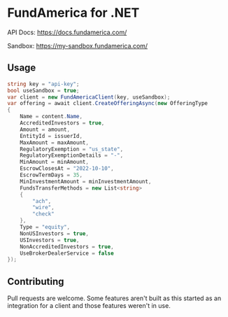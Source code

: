 # FundAmerica for .NET

API Docs: https://docs.fundamerica.com/

Sandbox: https://my-sandbox.fundamerica.com/

## Usage

```csharp
string key = "api-key";
bool useSandbox = true;
var client = new FundAmericaClient(key, useSandbox);
var offering = await client.CreateOfferingAsync(new OfferingType
{
    Name = content.Name,
    AccreditedInvestors = true,
    Amount = amount,
    EntityId = issuerId,
    MaxAmount = maxAmount,
    RegulatoryExemption = "us_state",
    RegulatoryExemptionDetails = "-",
    MinAmount = minAmount,
    EscrowClosesAt = "2022-10-10",
    EscrowTermDays = 35,
    MinInvestmentAmount = minInvestmentAmount,
    FundsTransferMethods = new List<string>
    {
        "ach",
        "wire",
        "check"
    },
    Type = "equity",
    NonUSInvestors = true,
    USInvestors = true,
    NonAccreditedInvestors = true,
    UseBrokerDealerService = false
});
```

## Contributing

Pull requests are welcome. Some features aren't built as this started as an integration for a client and those features weren't in use.
